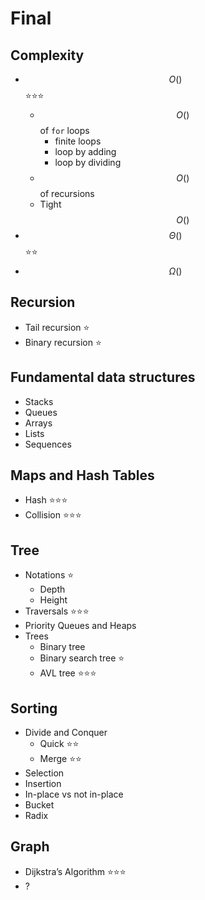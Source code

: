 # Final

## Complexity

* $$O()$$ :star::star::star:
  * $$O()$$ of `for` loops
    * finite loops
    * loop by adding
    * loop by dividing
  * $$O()$$ of recursions
  * Tight $$O()$$
* $$\Theta()$$ :star::star:
* $$\Omega()$$

## Recursion

* Tail recursion :star:
* Binary recursion :star:

## Fundamental data structures

* Stacks
* Queues
* Arrays
* Lists
* Sequences

## Maps and Hash Tables

* Hash :star::star::star:
* Collision :star::star::star:

## Tree

* Notations :star:
  * Depth
  * Height
* Traversals :star::star::star:
* Priority Queues and Heaps
* Trees
  * Binary tree
  * Binary search tree :star:
  * AVL tree :star::star::star:

## Sorting

* Divide and Conquer
  * Quick :star::star:
  * Merge :star::star:
* Selection
* Insertion
* In-place vs not in-place
* Bucket
* Radix

## Graph

* Dijkstra’s Algorithm :star::star::star:
* ?

